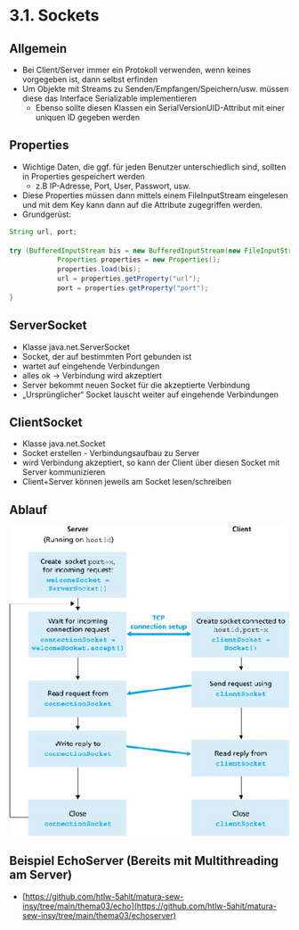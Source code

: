 # 3.1. Sockets

## Allgemein
* Bei Client/Server immer ein Protokoll verwenden, wenn keines vorgegeben ist, dann selbst erfinden
* Um Objekte mit Streams zu Senden/Empfangen/Speichern/usw. müssen diese das Interface Serializable implementieren
  - Ebenso sollte diesen Klassen ein SerialVersionUID-Attribut mit einer uniquen ID gegeben werden

## Properties
* Wichtige Daten, die ggf. für jeden Benutzer unterschiedlich sind, sollten in Properties gespeichert werden
  - z.B IP-Adresse, Port, User, Passwort, usw.
* Diese Properties müssen dann mittels einem FileInputStream eingelesen und mit dem Key kann dann auf die Attribute zugegriffen werden.
* Grundgerüst:

```java
String url, port;

try (BufferedInputStream bis = new BufferedInputStream(new FileInputStream(propertiesFile))) {
            Properties properties = new Properties();
            properties.load(bis);
            url = properties.getProperty("url");
            port = properties.getProperty("port");
}
```

## ServerSocket
* Klasse java.net.ServerSocket
* Socket, der auf bestimmten Port gebunden ist
* wartet auf eingehende Verbindungen
* alles ok -> Verbindung wird akzeptiert
* Server bekommt neuen Socket für die akzeptierte Verbindung
* „Ursprünglicher“ Socket lauscht weiter auf eingehende Verbindungen

## ClientSocket
* Klasse java.net.Socket
* Socket erstellen - Verbindungsaufbau zu Server
* wird Verbindung akzeptiert, so kann der Client über diesen Socket mit Server kommunizieren
* Client+Server können jeweils am Socket lesen/schreiben

## Ablauf
![](./ServerClientAblauf.jpg)

## Beispiel EchoServer (Bereits mit Multithreading am Server)
* [https://github.com/htlw-5ahit/matura-sew-insy/tree/main/thema03/echo](https://github.com/htlw-5ahit/matura-sew-insy/tree/main/thema03/echoserver)
